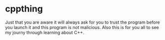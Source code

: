 # cppthing
Just that you are aware it will always ask for you to trust the program before you launch it and this program is not malicious. 
Also this is for you all to see my journy through learning about C++.
